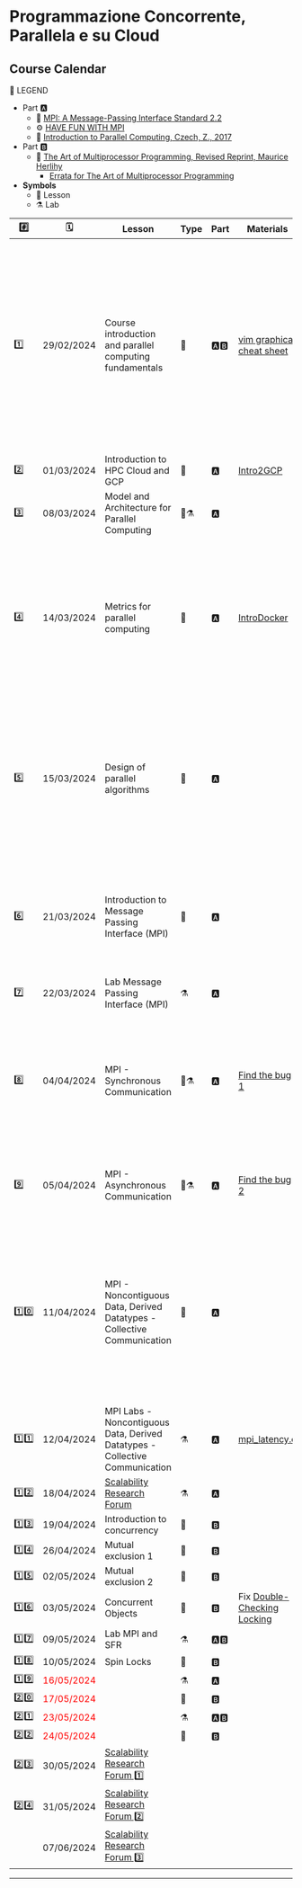 
# Programmazione Concorrente, Parallela e su Cloud
## Course Calendar

📜 LEGEND
- Part 🅰️
  - 📗 [MPI: A Message-Passing Interface Standard 2.2](https://www.mpi-forum.org/docs/mpi-2.2/mpi22-report.pdf)
  - ⚙️ [HAVE FUN WITH MPI](https://tech.io/playgrounds/47058/have-fun-with-mpi-in-c/lets-start-to-have-fun-with-mpi)
  - 📘 [Introduction to Parallel Computing, Czech, Z., 2017](https://books.google.it/books?id=obDDDQAAQBAJ&printsec=copyright&redir_esc=y#v=onepage&q&f=false)
- Part 🅱️
  - 📕 [The Art of Multiprocessor Programming, Revised Reprint, Maurice Herlihy](https://cs.ipm.ac.ir/asoc2016/Resources/Theartofmulticore.pdf)
    - [Errata for The Art of Multiprocessor Programming](https://github.com/spagnuolocarmine/programmazione-concorrente-parallela-cloud/raw/main/data/errata_tamp_.pdf)
- **Symbols**
  - 📒 Lesson
  - ⚗️ Lab
  
|#️⃣ |🗓️| Lesson | Type | Part| Materials | References | Assignments |
|---|--|-----------|------|-----|-----------|------------|--------------|
|1️⃣| 29/02/2024|Course introduction and parallel computing fundamentals|📒 | 🅰️🅱️| [vim graphical cheat sheet](https://github.com/spagnuolocarmine/programmazione-concorrente-parallela-cloud/raw/main/data/vi-vim-cheat-sheet-dvorak.gif) | 📹 [Mythbusters Demo GPU versus CPU](https://www.youtube.com/watch?v=-P28LKWTzrI&ab_channel=NVIDIA) <br> About 🐧 OS <br>📒 [An Introduction to Linux ](https://cvw.cac.cornell.edu/Linux/) <br>📺 [Linux Tutorial for Beginners: Introduction to Linux Operating System](https://www.youtube.com/watch?v=V1y-mbWM3B8)  <br>📑 [Introduction to Linux, Boston University](https://www.bu.edu/tech/files/2018/05/2018-Summer-Tutorial-Intro-to-Linux.pdf)| 🧑🏻‍🚀 activate Google GCP. You will receive a pdf with instruction on your studenti.unisa.it email. BEFORE beginning of June, 2024.|
|2️⃣ |01/03/2024|Introduction to HPC Cloud and GCP|📒 | 🅰️ | [Intro2GCP](https://github.com/spagnuolocarmine/programmazione-concorrente-parallela-cloud/raw/main/data/1.gcp_an_inaction_introdution.pdf) | | |
|3️⃣ |08/03/2024|Model and Architecture for Parallel Computing|📒⚗️ | 🅰️ | | 📘 Cap. 2 (2.1, 2.2 with no dimostration) | [lab.2 - GCP](labs/lab.2.md)|
|4️⃣ |14/03/2024|Metrics for parallel computing|📒 | 🅰️ | [IntroDocker](https://github.com/spagnuolocarmine/programmazione-concorrente-parallela-cloud/raw/main/data/docker-introduction_in-depth-material.pdf) | 📘 Cap. 3 (3.1, 3.2 with no dimostration) <br> 🐳  Docker resource: <br> - [Docker beginner lab](https://github.com/docker/labs/tree/master/beginner/) <br> - [Get Docker](https://docs.docker.com/get-docker/) <br> - [Documentation](https://docs.docker.com/reference/) (in-depth material) <br> - [gcloud Docker](https://cloud.google.com/sdk/docs/downloads-docker?hl=it) <br> |  |
|5️⃣ |15/03/2024|Design of parallel algorithms|📒 | 🅰️ | | 📘 Cap. 4 (4.1, 4.2, 4.3, 4.4 with no dimostration) <br> [OpenMPI](https://www.open-mpi.org/) <br> 🐳  [Docker Ubuntu OpenMPI](https://hub.docker.com/r/spagnuolocarmine/docker-mpi) <br> 🆚  [code Docker MPI integration](https://gist.github.com/spagnuolocarmine/60a5f8c065f9577c25a6717681bd84d1) <br> 🆘  [Usage Docker environment](https://tech.io/playgrounds/47058/have-fun-with-mpi-in-c/docker-mpi-environment) <br> [Install OpneMPI](https://edu.itp.phys.ethz.ch/hs12/programming_techniques/openmpi.pdf)| [hello_world_mpi.c](https://github.com/spagnuolocarmine/programmazione-concorrente-parallela-cloud/raw/main/data/hello_world_mpi.c) |
|6️⃣ |21/03/2024|Introduction to Message Passing Interface (MPI)|📒 | 🅰️ | |[MPI: A Message-Passing Interface Standard Version 3.1](https://www.mpi-forum.org/docs/mpi-3.1/mpi31-report.pdf)<br> [📖 Have fun with MPI in C:](https://tech.io/playgrounds/47058/have-fun-with-mpi-in-c/lets-start-to-have-fun-with-mpi) <br> [- 📌 Chapter 1 - Introduction](https://tech.io/playgrounds/47058/have-fun-with-mpi-in-c/lets-start-to-have-fun-with-mpi) |  |
| 7️⃣ |22/03/2024| Lab Message Passing Interface (MPI)|⚗️ | 🅰️ | | [🔗 MPI on Cloud VM cluster](https://github.com/spagnuolocarmine/ubuntu-openmpi-openmp) |[lab.3 - MPI.1](labs/lab.3.md) |
| 8️⃣ |04/04/2024| MPI - Synchronous Communication|📒⚗️ | 🅰️ | [Find the bug 1](https://github.com/spagnuolocarmine/programmazione-concorrente-parallela-cloud/raw/main/data/mpi_bug1.c)  | 📖 Have fun with MPI in C: <br> - 📌 [Chapter 2.1 - MPI Memory Model](https://tech.io/playgrounds/47058/have-fun-with-mpi-in-c/mpi-memory-model)<br> - 📌 [Chapter 2.2 - Blocking Communication](https://tech.io/playgrounds/47058/have-fun-with-mpi-in-c/blocking-communication)  <br>- 📌 [Chapter 2.3 - Communication Modes](https://tech.io/playgrounds/47058/have-fun-with-mpi-in-c/communication-modes) |[lab.4 - MPI.2](labs/lab.4.md) |
| 9️⃣ |05/04/2024| MPI - Asynchronous Communication|📒⚗️ | 🅰️ | [Find the bug 2](https://github.com/spagnuolocarmine/programmazione-concorrente-parallela-cloud/raw/main/data/mpi_bug2.c) | 📖 Have fun with MPI in C <br> - 📌 [Chapter 2.4 - Non-Blocking Communication](https://tech.io/playgrounds/47058/have-fun-with-mpi-in-c/non-blocking-communication) | [lab.5 - MPI.3](labs/lab.5.md)|
| 1️⃣0️⃣ |11/04/2024|MPI - Noncontiguous Data, Derived Datatypes - Collective Communication |📒 |🅰️||📖 Have fun with MPI in C<br>[- 📌 Chapter 3.1 - Communicate Noncontiguous Data](https://tech.io/playgrounds/47058/have-fun-with-mpi-in-c/communicate-noncontiguous-data)<br>[- 📌 Chapter 3.2 - Derived Datatypes](https://tech.io/playgrounds/47058/have-fun-with-mpi-in-c/derived-datatypes)<br>[-📌 Chapter 3 - Collective Communication](https://tech.io/playgrounds/47058/have-fun-with-mpi-in-c/collective-communications-overview)<br>[ 📓 mpi-derived-datatypes.pdf](https://github.com/spagnuolocarmine/programmazione-concorrente-parallela-cloud/raw/main/data/mpi-derived-datatypes.pdf)| <!--LINKS.LABS-->|
| 1️⃣1️⃣ |12/04/2024|MPI Labs - Noncontiguous Data, Derived Datatypes - Collective Communication |⚗️| 🅰️|[mpi_latency.c](https://github.com/spagnuolocarmine/programmazione-concorrente-parallela-cloud/raw/main/data/mpi_latency.c) |<!--REF--> | [lab.6 - MPI.4](labs/lab.6.md)<br>[lab.7 - MPI.5](labs/lab.7.md)|
| 1️⃣2️⃣ |18/04/2024|[Scalability Research Forum](forums/2024/crf-2024.md)|⚗️|🅰️|||[lab.8 - MPI.6](labs/lab.8.md)|
| 1️⃣3️⃣ |19/04/2024|Introduction to concurrency|📒|🅱️| | 📕 Cap. 1, Appendice B | |
| 1️⃣4️⃣ |26/04/2024|Mutual exclusion 1 |📒|🅱️| |📕 Cap. 2 (2.1->2.6)| |
| 1️⃣5️⃣ |02/05/2024|Mutual exclusion 2 |📒|🅱️| |📕 Cap. 2 (2.7->2.8) | |
| 1️⃣6️⃣ |03/05/2024|Concurrent Objects |📒|🅱️| Fix [Double-Checking Locking](https://www.cs.umd.edu/~pugh/java/memoryModel/DoubleCheckedLocking.html) |📕 Cap. 3 ||
| 1️⃣7️⃣ |09/05/2024|Lab MPI and SFR |⚗️|🅰️🅱️||||
| 1️⃣8️⃣ |10/05/2024|Spin Locks |📒|🅱️| |📕 Cap. 7  ||
| 1️⃣9️⃣ |<span style="color:red;">16/05/2024</span>|<!--TITLE--> |⚗️|🅰️|<!--MATERIAL--> |<!--REF--> | <!--LINKS.LABS-->|
| 2️⃣0️⃣ |<span style="color:red;">17/05/2024</span>|<!--TITLE--> |📒|🅱️|<!--MATERIAL--> |<!--REF--> | <!--LINKS.LABS-->|
| 2️⃣1️⃣ |<span style="color:red;">23/05/2024</span>|<!--TITLE--> |⚗️|🅰️🅱️|<!--MATERIAL--> |<!--REF--> | <!--LINKS.LABS-->|
| 2️⃣2️⃣ |<span style="color:red;">24/05/2024</span>|<!--TITLE--> |📒|🅱️|<!--MATERIAL--> |<!--REF--> | <!--LINKS.LABS-->|
| 2️⃣3️⃣ |30/05/2024|[Scalability Research Forum 1️⃣](forums/2024/crf-2024.md)||||||
| 2️⃣4️⃣ |31/05/2024|[Scalability Research Forum 2️⃣](forums/2024/crf-2024.md)||||||
|     |07/06/2024|[Scalability Research Forum 3️⃣](forums/2024/crf-2024.md)||||||
<!--





//OLD

|Introduzione al cloud computing nel contesto dei sistemi ad alte prestazioni |March 2, 2023    |📒 Lesson                       |PART B, ☁️ GCP                  |                                                                                                                                                                                                                                                    |Course%20Schedule%20e31a7109bee0451d8d2ead747f079537/gcp_an_inaction_introdution.pdf                                                                                    |                                                                                                                                                                                                                                                                                                                                                                                                                                                                                                                                                                          |Carmine Spagnuolo                  |Yes |
|Modelli ed architetture per il calcolo parallelo e distribuito               |March 6, 2023    |📌 Assignment, 📒 Lesson, 🔬 Lab|Fundamental, PART B, ☁️ GCP     |Course%20Schedule%20e31a7109bee0451d8d2ead747f079537/lab-lesson2.pdf                                                                                                                                                                                |Course%20Schedule%20e31a7109bee0451d8d2ead747f079537/vi-vim-cheat-sheet-dvorak.gif                                                                                      |📹 https://www.youtube.com/watch?v=-P28LKWTzrI&ab_channel=NVIDIA  About 🐧 OS - 📒 https://cvw.cac.cornell.edu/Linux/ - 📺 https://www.youtube.com/watch?v=V1y-mbWM3B8 - 📑 https://www.bu.edu/tech/files/2018/05/2018-Summer-Tutorial-Intro-to-Linux.pdf                                                                                                                                                                                                                                                                                                                 |Carmine Spagnuolo                  |Yes |
|Metriche per il calcolo parallelo                                            |March 9, 2022    |📒 Lesson                       |Fundamental, PART B             |                                                                                                                                                                                                                                                    |Course%20Schedule%20e31a7109bee0451d8d2ead747f079537/docker-introduction_in-depth-material.pdf, Course%20Schedule%20e31a7109bee0451d8d2ead747f079537/virtualization.webp|🐳  Docker resource:https://github.com/docker/labs/tree/master/beginner/ - https://docs.docker.com/get-docker/  - https://docs.docker.com/reference/ (in-depth material) - https://cloud.google.com/sdk/docs/downloads-docker                                                                                                                                                                                                                                                                                                                                             |Carmine Spagnuolo                  |Yes |
|Progettazione di algoritmi paralleli                                         |March 13, 2023   |📒 Lesson, 🔬 Lab               |Fundamental, PART B             |                                                                                                                                                                                                                                                    |Course%20Schedule%20e31a7109bee0451d8d2ead747f079537/hello_world_have_fun_with_mpi.c, Course%20Schedule%20e31a7109bee0451d8d2ead747f079537/hello_world.c                |https://www.open-mpi.org/ https://hub.docker.com/r/spagnuolocarmine/docker-mpi 🆚https://gist.github.com/spagnuolocarmine/60a5f8c065f9577c25a6717681bd84d1 🆘  https://tech.io/playgrounds/47058/have-fun-with-mpi-in-c/docker-mpi-environment https://edu.itp.phys.ethz.ch/hs12/programming_techniques/openmpi.pdf                                                                                                                                                                                                                                                       |Carmine Spagnuolo                  |Yes |
|Introduzione a Message Passing Interface (MPI)                               |March 20, 2023   |📒 Lesson, 🔬 Lab               |MPI, PART B                     |                                                                                                                                                                                                                                                    |                                                                                                                                                                        |🔗 https://spagnuolocarmine.github.io/assets/files/pcpc2020/mpi31-report.pdf  📖 http://bit.ly/have-fun-with-mpi-in-c:  - 📌 Chapter 1 - https://tech.io/playgrounds/47058/have-fun-with-mpi-in-c/lets-start-to-have-fun-with-mpi  https://github.com/spagnuolocarmine/ubuntu-openmpi-openmp                                                                                                                                                                                                                                                                              |Carmine Spagnuolo                  |Yes |
|MPI - Comunicazione Sincrona                                                 |March 23, 2023   |📌 Assignment, 🔬 Lab           |MPI, PART B                     |Course%20Schedule%20e31a7109bee0451d8d2ead747f079537/mpi_bug1.c, Course%20Schedule%20e31a7109bee0451d8d2ead747f079537/exercies1.pdf                                                                                                                 |                                                                                                                                                                        |📖 http://bit.ly/have-fun-with-mpi-in-c:  - 📌 Chapter 2.1 - https://tech.io/playgrounds/47058/have-fun-with-mpi-in-c/mpi-memory-model  - 📌 Chapter 2.2 - https://tech.io/playgrounds/47058/have-fun-with-mpi-in-c/blocking-communication - 📌 Chapter 2.3 - https://tech.io/playgrounds/47058/have-fun-with-mpi-in-c/communication-modes                                                                                                                                                                                                                                |Carmine Spagnuolo                  |Yes |
|MPI - Comunicazione Asincrona                                                |March 27, 2023   |📌 Assignment, 📒 Lesson, 🔬 Lab|MPI, PART B                     |Course%20Schedule%20e31a7109bee0451d8d2ead747f079537/mpi_bug2.c, Course%20Schedule%20e31a7109bee0451d8d2ead747f079537/exercies2.pdf                                                                                                                 |                                                                                                                                                                        |📖 http://bit.ly/have-fun-with-mpi-in-c - 📌 Chapter 2.4 - https://tech.io/playgrounds/47058/have-fun-with-mpi-in-c/non-blocking-communication                                                                                                                                                                                                                                                                                                                                                                                                                            |Carmine Spagnuolo                  |Yes |
|MPI -Noncontiguous Data, Derived Datatypes e Lab                             |March 30, 2023   |📌 Assignment, 🔬 Lab           |MPI, PART B, ☁️ GCP             |Course%20Schedule%20e31a7109bee0451d8d2ead747f079537/mpi_latency.c, Course%20Schedule%20e31a7109bee0451d8d2ead747f079537/exercies3.pdf, Course%20Schedule%20e31a7109bee0451d8d2ead747f079537/enccs-github-io-intermediate-mpi-derived-datatypes-.pdf|                                                                                                                                                                        |📖 http://bit.ly/have-fun-with-mpi-in-c 📌 Chapter 3.1 - https://tech.io/playgrounds/47058/have-fun-with-mpi-in-c/communicate-noncontiguous-data 📌 Chapter 3.2 - https://tech.io/playgrounds/47058/have-fun-with-mpi-in-c/derived-datatypes https://github.com/spagnuolocarmine/ubuntu-openmpi-openmp                                                                                                                                                                                                                                                                    |Carmine Spagnuolo                  |Yes |
|MPI - Comunicazione Collettiva                                               |April 3, 2022    |📌 Assignment, 📒 Lesson, 🔬 Lab|MPI, PART B                     |Course%20Schedule%20e31a7109bee0451d8d2ead747f079537/exercies4.pdf                                                                                                                                                                                  |                                                                                                                                                                        |📖 http://bit.ly/have-fun-with-mpi-in-c - 📌 Chapter 3 - https://tech.io/playgrounds/47058/have-fun-with-mpi-in-c/collective-communications-overview                                                                                                                                                                                                                                                                                                                                                                                                                      |Carmine Spagnuolo                  |Yes |
|MPI - Lab e discussione assignments                                          |April 13, 2023   |📌 Assignment, 🔬 Lab           |MPI, PART B                     |Course%20Schedule%20e31a7109bee0451d8d2ead747f079537/exercies5.pdf                                                                                                                                                                                  |                                                                                                                                                                        |                                                                                                                                                                                                                                                                                                                                                                                                                                                                                                                                                                          |Carmine Spagnuolo                  |Yes |
|Presentazione dei progetti e discussioni                                     |April 17, 2023   |📒 Lesson, 🔬 Lab               |MPI, PART B, ☁️ GCP             |                                                                                                                                                                                                                                                    |                                                                                                                                                                        |                                                                                                                                                                                                                                                                                                                                                                                                                                                                                                                                                                          |Carmine Spagnuolo                  |Yes |
|Introduzione alla Concorrenza 1                                              |April 20, 2023   |📒 Lesson                       |Concurrency, PART A             |                                                                                                                                                                                                                                                    |                                                                                                                                                                        |https://www.notion.so/ed940092fb124f19892bd82e6ae62f5a?pvs=21                                                                                                                                                                                                                                                                                                                                                                                                                                                                                                             |Vittorio Scarano, Carmine Spagnuolo|Yes |
|Introduzione alla Concorrenza 2 - Mutua Esclusione 1                         |April 24, 2023   |📒 Lesson                       |Concurrency, PART A             |                                                                                                                                                                                                                                                    |                                                                                                                                                                        |https://www.notion.so/4f66b9f78a1a42f7891496997955b1ac?pvs=21  https://www.notion.so/269a778b23e447cf8773c2213092edd9?pvs=21 1  - LockOne - LockTwo    Errata for The Art of Multiprocessor Programming (https://www.notion.so/Errata-for-The-Art-of-Multiprocessor-Programming-c2ba83d459c340adb105b9b30f122577?pvs=21)                                                                                                                                                                                                                                                  |Vittorio Scarano, Carmine Spagnuolo|Yes |
|Mutua Esclusione 1 - 2                                                       |April 27, 2023   |📒 Lesson                       |Concurrency, PART A             |                                                                                                                                                                                                                                                    |                                                                                                                                                                        |https://www.notion.so/269a778b23e447cf8773c2213092edd9?pvs=21 1  - Peterson - Bakery https://www.notion.so/b9303cff17ae4b81be936be38a6b13f3?pvs=21 - Bounded Timestamps - Lower Bound Number of Location   Errata for The Art of Multiprocessor Programming (https://www.notion.so/Errata-for-The-Art-of-Multiprocessor-Programming-c2ba83d459c340adb105b9b30f122577?pvs=21)                                                                                                                                                                                              |Vittorio Scarano, Carmine Spagnuolo|Yes |
|Oggetti Concorrenti                                                          |May 4, 2023      |📒 Lesson                       |Concurrency, PART A             |                                                                                                                                                                                                                                                    |                                                                                                                                                                        |Cap 3  Errata for The Art of Multiprocessor Programming (https://www.notion.so/Errata-for-The-Art-of-Multiprocessor-Programming-c2ba83d459c340adb105b9b30f122577?pvs=21)                                                                                                                                                                                                                                                                                                                                                                                                  |Vittorio Scarano, Carmine Spagnuolo|Yes |
|Spin Locks                                                                   |May 8, 2023      |📒 Lesson                       |Concurrency, PART A             |                                                                                                                                                                                                                                                    |                                                                                                                                                                        |Cap 7 Argomenti visti a lezione e senza Composite Locks Hierarchical Locks   Errata for The Art of Multiprocessor Programming (https://www.notion.so/Errata-for-The-Art-of-Multiprocessor-Programming-c2ba83d459c340adb105b9b30f122577?pvs=21)                                                                                                                                                                                                                                                                                                                            |Vittorio Scarano, Carmine Spagnuolo|Yes |
|Monitor e Sincronizzazione Bloccante                                         |May 11, 2023     |📒 Lesson                       |Concurrency, PART A             |                                                                                                                                                                                                                                                    |                                                                                                                                                                        |Cap 8   Errata for The Art of Multiprocessor Programming (https://www.notion.so/Errata-for-The-Art-of-Multiprocessor-Programming-c2ba83d459c340adb105b9b30f122577?pvs=21)                                                                                                                                                                                                                                                                                                                                                                                                 |Vittorio Scarano, Carmine Spagnuolo|Yes |
|Liste                                                                        |May 15, 2023     |📒 Lesson                       |Concurrency, PART A             |                                                                                                                                                                                                                                                    |                                                                                                                                                                        |Cap 9  tranne 9.8                                                                                                                                                                                                                                                                                                                                                                                                                                                                                                                                                         |Vittorio Scarano, Carmine Spagnuolo|Yes |
|Liste                                                                        |May 18, 2023     |📒 Lesson                       |Concurrency, PART A             |                                                                                                                                                                                                                                                    |                                                                                                                                                                        |Cap 9 - 9.8                                                                                                                                                                                                                                                                                                                                                                                                                                                                                                                                                               |Vittorio Scarano, Carmine Spagnuolo|Yes |
|Code                                                                         |May 22, 2023     |📒 Lesson                       |Concurrency, PART A             |                                                                                                                                                                                                                                                    |                                                                                                                                                                        |Cap 10                                                                                                                                                                                                                                                                                                                                                                                                                                                                                                                                                                    |Vittorio Scarano, Carmine Spagnuolo|Yes |
|Mutua Esclusione e Oggetti Concorrenti approfondimenti, Laboratorio          |May 25, 2023     |📒 Lesson                       |Concurrency, PART A             |                                                                                                                                                                                                                                                    |                                                                                                                                                                        |Cap 2 - 3                                                                                                                                                                                                                                                                                                                                                                                                                                                                                                                                                                 |Vittorio Scarano, Carmine Spagnuolo|Yes |
|                                                                             |May 29, 2023     |📒 Lesson                       |Concurrency, PART A             |                                                                                                                                                                                                                                                    |                                                                                                                                                                        |                                                                                                                                                                                                                                                                                                                                                                                                                                                                                                                                                                          |Vittorio Scarano, Carmine Spagnuolo|Yes |
|Scalable Parallel Algorithms for Dynamic Updates in Large Scale Networks     |June 1, 2023     |📒 Lesson                       |Concurrency, PART A             |                                                                                                                                                                                                                                                    |                                                                                                                                                                        |                                                                                                                                                                                                                                                                                                                                                                                                                                                                                                                                                                          |Vittorio Scarano, Carmine Spagnuolo|Yes |
-->

---